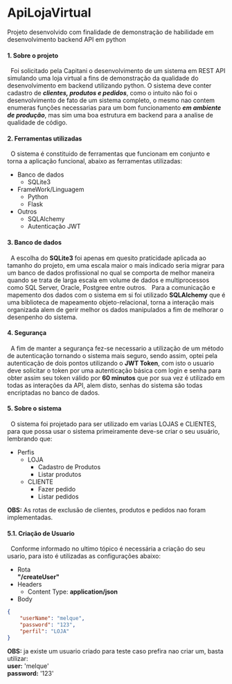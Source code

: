 # ApiLojaVirtual
Projeto desenvolvido com finalidade de demonstração de habilidade em desenvolvimento backend API em python

<h4>1. Sobre o projeto</h4>
<p>
 &nbsp Foi solicitado pela Capitani o desenvolvimento de um sistema em REST API simulando uma loja virtual a fins de demonstração da qualidade do desenvolvimento em backend utilizando python. O sistema deve conter cadastro de <b><i>clientes, produtos e pedidos</i></b>, como o intuito não foi o desenvolvimento de fato de um sistema completo, o mesmo nao contem enumeras funções necessarias para um bom funcionamento <b><i> em ambiente de produção</i></b>, mas sim uma boa estrutura em backend para a analise de qualidade de código.
</p>
 
 <h4>2. Ferramentas utilizadas</h4>
 <p>&nbsp
  O sistema é constituido de ferramentas que funcionam em conjunto e torna a aplicação funcional, abaixo as ferramentas utilizadas:
  <ul>
    <li>Banco de dados
      <ul>
        <li>SQLite3</li>  
      </ul>
    </li>
    <li>FrameWork/Linguagem
      <ul>
        <li>Python</li>  
        <li>Flask</li>
      </ul>
    </li>
    <li>Outros
      <ul>
        <li>SQLAlchemy</li>
        <li>Autenticação JWT</li>
      </ul>
    </li>
  </ul>
</p>  
  
<h4>3. Banco de dados</h4>
<p>&nbsp
  A escolha do <b>SQLite3</b> foi apenas em quesito praticidade aplicada ao tamanho do projeto, em uma escala maior o mais indicado seria migrar para um banco de dados profissional no qual se comporta de melhor maneira quando se trata de larga escala em volume de dados e multiprocessos como SQL Server, Oracle, Postgree entre outros.
&nbsp Para a comunicação e mapemento dos dados com o sistema em si foi utilizado <b>SQLAlchemy</b> que é uma biblioteca de mapeamento objeto-relacional, torna a interação mais organizada alem de gerir melhor os dados manipulados a fim de melhorar o desenpenho do sistema.
</p>

<h4>4. Segurança</h4>
<p>&nbsp
  A fim de manter a segurança fez-se necessario a utilização de um método de autenticação tornando o sistema mais seguro, sendo assim, optei pela autenticação de dois pontos utilizando o <b>JWT Token</b>, com isto o usuario deve solicitar o token por uma autenticação básica com login e senha para obter assim seu token válido por <b>60 minutos</b> que por sua vez é utilizado em todas as interações da API, alem disto, senhas do sistema são todas encriptadas no banco de dados.
</p>

<h4>5. Sobre o sistema</h4>
<p>&nbsp
 O sistema foi projetado para ser utilizado em varias LOJAS e CLIENTES, para que possa usar o sistema primeiramente deve-se criar o seu usuário, lembrando que:
 <ul>
   <li>Perfis
     <ul>
       <li>LOJA
         <ul>
           <li>Cadastro de Produtos</li>
           <li>Listar produtos</li>
         </ul>
       </li>
      <li>CLIENTE
         <ul>
           <li>Fazer pedido</li>
           <li>Listar pedidos</li>
         </ul>
       </li>
     </ul>
   </li>
 </ul>
 
 <b>OBS:</b> As rotas de exclusão de clientes, produtos e pedidos nao foram implementadas.
 </p>
 
 <h4>5.1. Criação de Usuario</h4>
 <p>&nbsp
   Conforme informado no ultimo tópico é necessária a criação do seu usario, para isto é utilizadas as configurações abaixo: 
 
  <ul>
    <li>Rota <br/><b>"/createUser"</b></li>
    <li>Headers
      <ul>
        <li>Content Type: <b>application/json</b></li>
      </ul>
    </li>
    <li>Body</li>
  </ul>

```json
{
	"userName": "melque",
	"password": "123",
	"perfil": "LOJA"
}
```

 
 <b>OBS:</b> ja existe um usuario criado para teste caso prefira nao criar um, basta utilizar:<br/> <b>user:</b> 'melque'<br/> <b>password:</b> '123'

 


</p>


